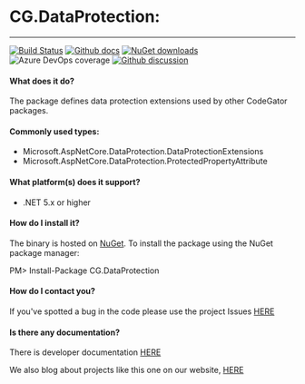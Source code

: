# CG.DataProtection: 
---
[![Build Status](https://dev.azure.com/codegator/CG.DataProtection/_apis/build/status/CodeGator.CG.DataProtection?branchName=main)](https://dev.azure.com/codegator/CG.DataProtection/_build/latest?definitionId=45&branchName=main)
[![Github docs](https://img.shields.io/static/v1?label=Documentation&message=online&color=blue)](https://codegator.github.io/CG.DataProtection/index.html)
[![NuGet downloads](https://img.shields.io/nuget/dt/CG.DataProtection.svg?style=flat)](https://nuget.org/packages/CG.DataProtection)
![Azure DevOps coverage](https://img.shields.io/azure-devops/coverage/codegator/CG.DataProtection/45)
[![Github discussion](https://img.shields.io/badge/Discussion-online-blue)](https://github.com/CodeGator/CG.DataProtection/discussions)

#### What does it do?
The package defines data protection extensions used by other CodeGator packages. 

#### Commonly used types:
* Microsoft.AspNetCore.DataProtection.DataProtectionExtensions
* Microsoft.AspNetCore.DataProtection.ProtectedPropertyAttribute

#### What platform(s) does it support?
* .NET 5.x or higher

#### How do I install it?
The binary is hosted on [NuGet](https://www.nuget.org/packages/CG.DataProtection/). To install the package using the NuGet package manager:

PM> Install-Package CG.DataProtection

#### How do I contact you?
If you've spotted a bug in the code please use the project Issues [HERE](https://github.com/CodeGator/CG.DataProtection/issues)

#### Is there any documentation?
There is developer documentation [HERE](https://codegator.github.io/CG.DataProtection/)

We also blog about projects like this one on our website, [HERE](http://www.codegator.com)

